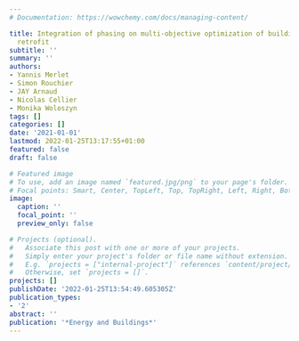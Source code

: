 ```yaml
---
# Documentation: https://wowchemy.com/docs/managing-content/

title: Integration of phasing on multi-objective optimization of building stock energy
  retrofit
subtitle: ''
summary: ''
authors:
- Yannis Merlet
- Simon Rouchier
- JAY Arnaud
- Nicolas Cellier
- Monika Woloszyn
tags: []
categories: []
date: '2021-01-01'
lastmod: 2022-01-25T13:17:55+01:00
featured: false
draft: false

# Featured image
# To use, add an image named `featured.jpg/png` to your page's folder.
# Focal points: Smart, Center, TopLeft, Top, TopRight, Left, Right, BottomLeft, Bottom, BottomRight.
image:
  caption: ''
  focal_point: ''
  preview_only: false

# Projects (optional).
#   Associate this post with one or more of your projects.
#   Simply enter your project's folder or file name without extension.
#   E.g. `projects = ["internal-project"]` references `content/project/deep-learning/index.md`.
#   Otherwise, set `projects = []`.
projects: []
publishDate: '2022-01-25T13:54:49.605305Z'
publication_types:
- '2'
abstract: ''
publication: '*Energy and Buildings*'
---
```

